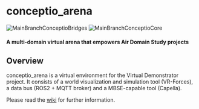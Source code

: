 # conceptio_arena
![MainBranchConceptioBridges](https://github.com/ConceptioLab/conceptio_bridges/actions/workflows/docker-image.yml/badge.svg?branch=main)
![MainBranchConceptioCore](https://github.com/ConceptioLab/conceptio_core/actions/workflows/docker-image.yml/badge.svg?branch=main)

#### A multi-domain virtual arena that empowers Air Domain Study projects

## Overview
conceptio_arena is a virtual environment for the Virtual Demonstrator project. It consists of a world visualization and simulation tool (VR-Forces), a data bus (ROS2 + MQTT broker) and a MBSE-capable tool (Capella).

Please read the [wiki](https://github.com/ConceptioLab/conceptio_arena/wiki) for further information.


